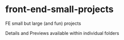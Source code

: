 # front-end-small-projects
FE small but large (and fun) projects

Details and Previews available within individual folders
